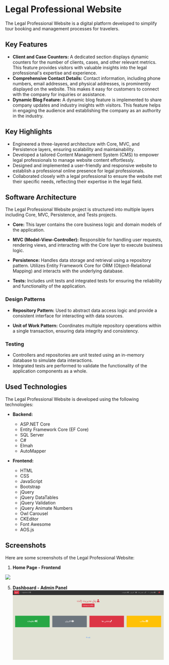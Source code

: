# Legal Professional Website

The Legal Professional Website is a digital platform developed to simplify tour booking and management processes for travelers.

## Key Features

- **Client and Case Counters:** A dedicated section displays dynamic counters for the number of clients, cases, and other relevant metrics. This feature provides visitors with valuable insights into the legal professional's expertise and experience.
- **Comprehensive Contact Details:** Contact information, including phone numbers, email addresses, and physical addresses, is prominently displayed on the website. This makes it easy for customers to connect with the company for inquiries or assistance.
- **Dynamic Blog Feature:** A dynamic blog feature is implemented to share company updates and industry insights with visitors. This feature helps in engaging the audience and establishing the company as an authority in the industry.

## Key Highlights

- Engineered a three-layered architecture with Core, MVC, and Persistence layers, ensuring scalability and maintainability.
- Developed a tailored Content Management System (CMS) to empower legal professionals to manage website content effortlessly.
- Designed and implemented a user-friendly and responsive website to establish a professional online presence for legal professionals.
- Collaborated closely with a legal professional to ensure the website met their specific needs, reflecting their expertise in the legal field.

## Software Architecture

The Legal Professional Website project is structured into multiple layers including Core, MVC, Persistence, and Tests projects.

- **Core:** This layer contains the core business logic and domain models of the application.
  
- **MVC (Model-View-Controller):** Responsible for handling user requests, rendering views, and interacting with the Core layer to execute business logic.
  
- **Persistence:** Handles data storage and retrieval using a repository pattern. Utilizes Entity Framework Core for ORM (Object-Relational Mapping) and interacts with the underlying database.
  
- **Tests:** Includes unit tests and integrated tests for ensuring the reliability and functionality of the application.
  
### Design Patterns

- **Repository Pattern:** Used to abstract data access logic and provide a consistent interface for interacting with data sources.
  
- **Unit of Work Pattern:** Coordinates multiple repository operations within a single transaction, ensuring data integrity and consistency.

### Testing

- Controllers and repositories are unit tested using an in-memory database to simulate data interactions. 
- Integrated tests are performed to validate the functionality of the application components as a whole.

## Used Technologies

The Legal Professional Website is developed using the following technologies:

- **Backend:**
   - ASP.NET Core
   - Entity Framework Core (EF Core)
   - SQL Server
   - C#
   - Elmah
   - AutoMapper
   
- **Frontend:**
   - HTML
   - CSS
   - JavaScript
   - Bootstrap
   - jQuery
   - jQuery DataTables
   - jQuery Validation
   - jQuery Animate Numbers
   - Owl Carousel
   - CKEditor
   - Font Awesome
   - AOS.js

## Screenshots

Here are some screenshots of the Legal Professional Website:

1. **Home Page - Frontend**<br/>
  <img src="https://github.com/Xant-IR/Portfolio/blob/main/03.WebApplications/06.LegalProfessionalWebsite/screenshots/front-home.png"/>

5. **Dashboard - Admin Panel**<br/>
   <img src="https://github.com/Xant-IR/Portfolio/blob/main/03.WebApplications/06.LegalProfessionalWebsite/screenshots/panel-dashboard.png"/>

